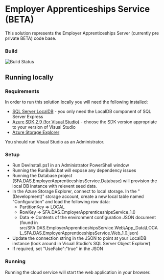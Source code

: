 # Employer Apprenticeships Service (BETA)

This solution represents the Employer Apprenticeships Server (currently pre private BETA) code base.

### Build
![Build Status](https://sfa-gov-uk.visualstudio.com/_apis/public/build/definitions/c39e0c0b-7aff-4606-b160-3566f3bbce23/101/badge)

## Running locally

### Requirements

In order to run this solution locally you will need the following installed:

* [SQL Server LocalDB](https://www.microsoft.com/en-us/download/details.aspx?id=52679) - you only need the LocalDB component of SQL Server Express
* [Azure SDK 2.9 (for Visual Studio)](https://azure.microsoft.com/en-us/downloads/) - choose the SDK version appropriate to your version of Visual Studio
* [Azure Storage Explorer](http://storageexplorer.com/)

You should run Visual Studio as an Administrator.

### Setup

* Run DevInstall.ps1 in an Administrator PowerShell window
* Running the RunBuild.bat will expose any dependency issues
* Running the Database project (SFA.DAS.EmployerApprenticeshipsService.Database) will provision the local DB instance with relevent seed data.
* In the Azure Storage Explorer, connect to local storage. In the "(Development)" storage account, create a new local table named "Configuration" and load the following row data:
  * PartitionKey => LOCAL
  * RowKey => SFA.DAS.EmployerApprenticeshipsService_1.0
  * Data => Contents of the environment configuration JSON document (found in src/SFA.DAS.EmployerApprenticeshipsService.Web\App_Data\LOCAL_SFA.DAS.EmployerApprenticeshipsService.Web_1.0.json)
* Update the connection string in the JSON to point at your LocalDB instance (look around in Visual Studio's SQL Server Object Explorer)
* If required, set "UseFake":"true" in the JSON

### Running

Running the cloud service will start the web application in your browser.
